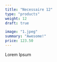 ```yaml
---
title: "Necessaire 12"
type: "products"
weight: 12
draft: true

image: "1.jpeg"
summary: "Awesome!"
price: 123.50
---
```


Lorem Ipsum
